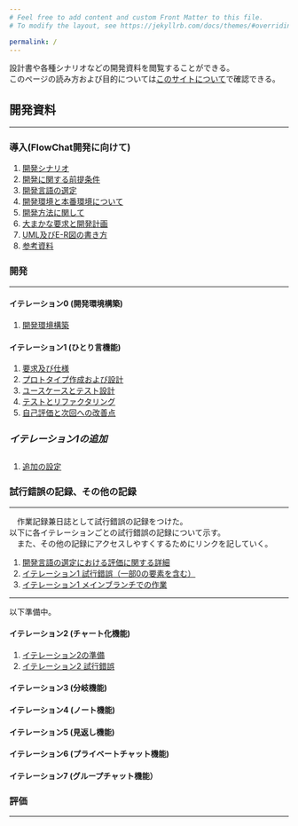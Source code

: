 ```yaml
---
# Feel free to add content and custom Front Matter to this file.
# To modify the layout, see https://jekyllrb.com/docs/themes/#overriding-theme-defaults

permalink: /
---
```


<style type="text/css" media="screen">
    h5 {
        font-size: 17px;
    }
    h6 {
        font-size: 16.5px;
    }
</style>

設計書や各種シナリオなどの開発資料を閲覧することができる。  
このページの読み方および目的については[このサイトについて]({{site.baseurl}}/about)で確認できる。  

## 開発資料
---
### 導入(FlowChat開発に向けて)
1. [開発シナリオ]({{site.baseurl}}/dev_scenario)
1. [開発に関する前提条件]({{site.baseurl}}/precondition)
1. [開発言語の選定]({{site.baseurl}}/select_lang)
1. [開発環境と本番環境について]({{site.baseurl}}/dev_prd)
1. [開発方法に関して]({{site.baseurl}}/how2dev)
1. [大まかな要求と開発計画]({{site.baseurl}}/req_and_plan)
1. [UML及びE-R図の書き方]({{site.baseurl}}/uml_docs)
1. [参考資料]({{site.baseurl}}/main_ref)

### 開発
---
#### イテレーション0 (開発環境構築)
1. [開発環境構築]({{site.baseurl}}/iteration_0/dev_env)

#### イテレーション1 (ひとり言機能)
1. [要求及び仕様](              {{site.baseurl}}/iteration_1/req_and_spec)
1. [プロトタイプ作成および設計]({{site.baseurl}}/iteration_1/prototype)
1. [ユースケースとテスト設計](  {{site.baseurl}}/iteration_1/test_design)
1. [テストとリファクタリング](  {{site.baseurl}}/iteration_1/test)
1. [自己評価と次回への改善点](  {{site.baseurl}}/iteration_1/results_and_improvements)

##### イテレーション1の追加
1. [追加の設定]({{site.baseurl}}/iteration_1/additional_settings)

### 試行錯誤の記録、その他の記録
---
　作業記録兼日誌として試行錯誤の記録をつけた。  
以下に各イテレーションごとの試行錯誤の記録について示す。   
　また、その他の記録にアクセスしやすくするためにリンクを記していく。

1. [開発言語の選定における評価に関する詳細](       {{site.baseurl}}/detail)
1. [イテレーション1 試行錯誤（一部0の要素を含む）]({{site.baseurl}}/iteration_1/try_and_err)
1. [イテレーション1 メインブランチでの作業](       {{site.baseurl}}/iteration_1/main_branch)

---

以下準備中。

#### イテレーション2 (チャート化機能)
1. [イテレーション2の準備]({{site.baseurl}}/iteration_2/preparation)
1. [イテレーション2 試行錯誤]({{site.baseurl}}/iteration_2/try_and_err)

#### イテレーション3 (分岐機能)


#### イテレーション4 (ノート機能)


#### イテレーション5 (見返し機能)


#### イテレーション6 (プライベートチャット機能)


#### イテレーション7 (グループチャット機能）


### 評価
---
